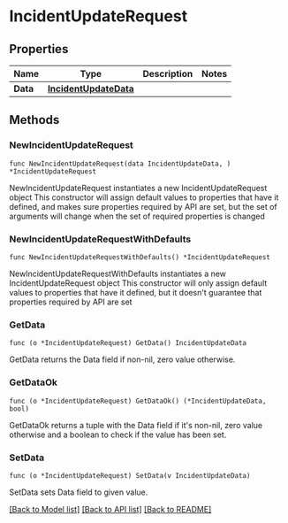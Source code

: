 # IncidentUpdateRequest

## Properties

Name | Type | Description | Notes
------------ | ------------- | ------------- | -------------
**Data** | [**IncidentUpdateData**](IncidentUpdateData.md) |  | 

## Methods

### NewIncidentUpdateRequest

`func NewIncidentUpdateRequest(data IncidentUpdateData, ) *IncidentUpdateRequest`

NewIncidentUpdateRequest instantiates a new IncidentUpdateRequest object
This constructor will assign default values to properties that have it defined,
and makes sure properties required by API are set, but the set of arguments
will change when the set of required properties is changed

### NewIncidentUpdateRequestWithDefaults

`func NewIncidentUpdateRequestWithDefaults() *IncidentUpdateRequest`

NewIncidentUpdateRequestWithDefaults instantiates a new IncidentUpdateRequest object
This constructor will only assign default values to properties that have it defined,
but it doesn't guarantee that properties required by API are set

### GetData

`func (o *IncidentUpdateRequest) GetData() IncidentUpdateData`

GetData returns the Data field if non-nil, zero value otherwise.

### GetDataOk

`func (o *IncidentUpdateRequest) GetDataOk() (*IncidentUpdateData, bool)`

GetDataOk returns a tuple with the Data field if it's non-nil, zero value otherwise
and a boolean to check if the value has been set.

### SetData

`func (o *IncidentUpdateRequest) SetData(v IncidentUpdateData)`

SetData sets Data field to given value.



[[Back to Model list]](../README.md#documentation-for-models) [[Back to API list]](../README.md#documentation-for-api-endpoints) [[Back to README]](../README.md)


